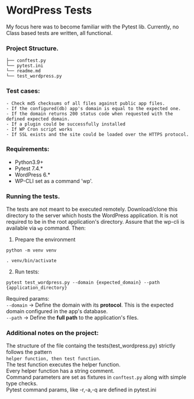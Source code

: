 # WordPress Tests  

My focus here was to become familiar with the Pytest lib. Currently, no Class based tests are written, all functional.  

### Project Structure.  
    ├── conftest.py 
    └── pytest.ini
    └── readme.md
    └── test_wordpress.py     
    
### Test cases:  
    - Check md5 checksums of all files against public app files.
    - If the configured(db) app's domain is equal to the expected one.
    - If the domain returns 200 status code when requested with the defined expected domain.
    - If a plugin could be successfully installed
    - If WP Cron script works
    - If SSL exists and the site could be loaded over the HTTPS protocol.

### Requirements:  
  - Python3.9+
  - Pytest 7.4.*
  - WordPress 6.*
  - WP-CLI set as a command 'wp'.  

### Running the tests.  
The tests are not meant to be executed remotely. Download/clone this directory to the server which hosts the WordPress application. It is not required to be in the root application's directory. Assure that the wp-cli is available via `wp` command. Then:

1. Prepare the environment
```console
python -m venv venv

. venv/bin/activate
```

2. Run tests:
```console
pytest test_wordpress.py --domain {expected_domain} --path {application_directory}
```

Required params:  
  `--domain` -> Define the domain with its **protocol**. This is the expected domain configured in the app's database.  
  `--path`   -> Define the **full path** to the application's files.

### Additional notes on the project:  
The structure of the file containg the tests(test_wordpress.py) strictly follows the pattern  
`helper function, then test function`.  
The test function executes the helper function.  
Every helper function has a string comment.  
Command parameters are set as fixtures in `conftest.py` along with simple type checks.  
Pytest command params, like -r,-a,-q are defined in pytest.ini